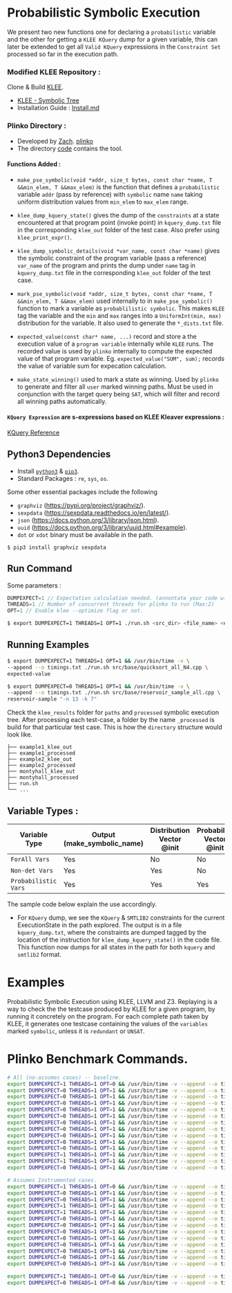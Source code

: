 # Probabilistic Symbolic Execution

We present two new functions one for declaring a `probabilistic` variable and the other for getting a `KLEE KQuery` dump
for a given variable, this can later be extended to get all `Valid KQuery` expressions in the `Constraint Set` processed so far in the execution path.

### Modified KLEE Repository :

Clone & Build [KLEE](http://klee.github.io/build-llvm9/).

- [KLEE - Symbolic Tree](https://github.com/lahiri-phdworks/klee/tree/symbolic_tree)
- Installation Guide : [Install.md](Install.md)

### Plinko Directory :

- Developed by [Zach](https://github.com/zsusag). [plinko](https://git.justinh.su/)
- The directory [code](code/plinko/README.md) contains the tool.

#### Functions Added :

- `make_pse_symbolic(void *addr, size_t bytes, const char *name, T &&min_elem, T &&max_elem)` is the function that defines a `probabilistic` variable `addr` (pass by reference) with `symbolic` name `name` taking uniform distribution values from `min_elem` to `max_elem` range.

- `klee_dump_kquery_state()` gives the dump of the `constraints` at a state encountered at that program point (invoke point) in `kquery_dump.txt` file in the corresponding `klee_out` folder of the test case. Also prefer using `klee_print_expr()`.

- `klee_dump_symbolic_details(void *var_name, const char *name)` gives the symbolic constraint of the program variable (pass a reference) `var_name` of the program and prints the dump under `name` tag in `kquery_dump.txt` file in the corresponding `klee_out` folder of the test case.

- `mark_pse_symbolic(void *addr, size_t bytes, const char *name, T &&min_elem, T &&max_elem)` used internally to in `make_pse_symbolic()` function to mark a variable
  as `probablilistic symbolic`. This makes `KLEE` tag the variable and the `min` and `max` ranges into a `UniformInt(min, max)` distribution for the variable. It also used to generate the `*_dists.txt` file.

- `expected_value(const char* name, ...)` record and store a the execution value of a `program variable` internally while `KLEE` runs. The recorded value is used by `plinko` internally to compute the expected value of that program variable. Eg. `expected_value("SUM", sum);` records the value of variable sum for expecation calculation.

- `make_state_winning()` used to mark a state as winning. Used by `plinko` to generate and filter all `user` marked winning paths. Must be used in conjunction with the target query being `SAT`, which will filter and record all winning paths automatically.

#### `KQuery Expression` are s-expressions based on KLEE Kleaver expressions :

[KQuery Reference](https://klee.github.io/docs/kquery/)

## Python3 Dependencies

- Install [`python3`](https://www.python.org/downloads/release/python-387/) & [`pip3`](https://www.educative.io/edpresso/installing-pip3-in-ubuntu).
- Standard Packages : `re`, `sys`, `os`.

Some other essential packages include the following

- `graphviz` (https://pypi.org/project/graphviz/).
- `sexpdata` (https://sexpdata.readthedocs.io/en/latest/).
- `json` (https://docs.python.org/3/library/json.html).
- `uuid` (https://docs.python.org/3/library/uuid.html#example).
- `dot` or `xdot` binary must be available in the path.

```
$ pip3 install graphviz sexpdata
```

## Run Command

Some parameters :

```cpp
DUMPEXPECT=1 // Expectation calculation needed. (annontate your code with expected_value(const char* name, ...))
THREADS=1 // Number of concurrent threads for plinko to run (Max:2)
OPT=1 // Enable klee --optimize flag or not.
```

```bash
$ export DUMPEXPECT=1 THREADS=1 OPT=1 ./run.sh <src_dir> <file_name> <extra-args> <args-to-plinko>
```

## Running Examples

```bash
$ export DUMPEXPECT=1 THREADS=1 OPT=1 && /usr/bin/time -v \
--append --o timings.txt ./run.sh src/base/quicksort_all_N4.cpp \
expected-value
```

```bash
$ export DUMPEXPECT=0 THREADS=1 OPT=1 && /usr/bin/time -v \
--append --o timings.txt ./run.sh src/base/reservoir_sample_all.cpp \
reservoir-sample "-n 13 -k 7"
```

Check the `klee_results` folder for `paths` and `processed` symbolic execution tree.
After processing each test-case, a folder by the name `_processed` is build for that particular test case. This is how the `directory` structure would look like.

```
├── example1_klee_out
├── example1_processed
├── example2_klee_out
├── example2_processed
├── montyhall_klee_out
├── montyhall_processed
├── run.sh
└── ...
```

## Variable Types :

| Variable Type        | Output (make_symbolic_name) | Distribution Vector @init | Probability Vector @init |
| -------------------- | --------------------------- | ------------------------- | ------------------------ |
| `ForAll Vars`        | Yes                         | No                        | No                       |
| `Non-det Vars`       | Yes                         | Yes                       | No                       |
| `Probabilistic Vars` | Yes                         | Yes                       | Yes                      |

The sample code below explain the use accordingly.

- For `KQuery` dump, we see the `KQuery` & `SMTLIB2` constraints for the current ExecutionState in the path explored. The output is in a file `kquery_dump.txt`, where the constraints are dumped tagged by the location of the instruction for `klee_dump_kquery_state()` in the code file. This function now dumps for all states in the path for both `kquery` and `smtlib2` format.

# Examples

Probabilistic Symbolic Execution using KLEE, LLVM and Z3.
Replaying is a way to check the the testcase produced by KLEE for a given program, by running it concretely on the program.
For each complete path taken by KLEE, it generates one testcase containing the values of the `variables` marked `symbolic`, unless it
is `redundant` or `UNSAT`.

# Plinko Benchmark Commands.

```bash
# All (no-assumes cases) -- baseline.
export DUMPEXPECT=1 THREADS=1 OPT=0 && /usr/bin/time -v --append --o timings.txt ./run.sh src/extras/flips.cpp expected-value
export DUMPEXPECT=0 THREADS=1 OPT=1 && /usr/bin/time -v --append --o timings.txt ./run.sh src/base/montyhall_all.cpp calculate-prob
export DUMPEXPECT=0 THREADS=1 OPT=1 && /usr/bin/time -v --append --o timings.txt ./run.sh src/base/randomized_response_all.cpp calculate-prob
export DUMPEXPECT=0 THREADS=1 OPT=1 && /usr/bin/time -v --append --o timings.txt ./run.sh src/base/countminsketch_all.cpp countminsketch "-g 0.25"
export DUMPEXPECT=0 THREADS=1 OPT=1 && /usr/bin/time -v --append --o timings.txt ./run.sh src/base/freivalds_int_all.cpp freivalds "-k 1"
export DUMPEXPECT=0 THREADS=1 OPT=1 && /usr/bin/time -v --append --o timings.txt ./run.sh src/base/freivalds_multiple_int.cpp freivalds "-k 7"
export DUMPEXPECT=0 THREADS=1 OPT=1 && /usr/bin/time -v --append --o timings.txt ./run.sh src/base/bloomfilter_all.cpp bloom-filter "-e 0.39"
export DUMPEXPECT=0 THREADS=1 OPT=1 && /usr/bin/time -v --append --o timings.txt ./run.sh src/base/monotone_binary_int_all.cpp monotone-binary-search "-n 24"
export DUMPEXPECT=0 THREADS=1 OPT=1 && /usr/bin/time -v --append --o timings.txt ./run.sh src/base/reservoir_sample_v1_all.cpp reservoir-sample "-n 10 -k 4"
export DUMPEXPECT=0 THREADS=1 OPT=1 && /usr/bin/time -v --append --o timings.txt ./run.sh src/base/reservoir_sample_v2_all.cpp reservoir-sample "-n 12 -k 5"
export DUMPEXPECT=0 THREADS=1 OPT=1 && /usr/bin/time -v --append --o timings.txt ./run.sh src/base/reservoir_sample_all.cpp reservoir-sample "-n 13 -k 7"
export DUMPEXPECT=1 THREADS=1 OPT=1 && /usr/bin/time -v --append --o timings.txt ./run.sh src/base/quicksort_all_N4.cpp expected-value
export DUMPEXPECT=1 THREADS=1 OPT=1 && /usr/bin/time -v --append --o timings.txt ./run.sh src/base/quicksort_all_N5.cpp expected-value
export DUMPEXPECT=0 THREADS=1 OPT=1 && /usr/bin/time -v --append --o timings.txt ./run.sh src/base/freivalds_int_orcase.cpp freivalds "-k 1"

# Assumes Instrumented cases.
export DUMPEXPECT=1 THREADS=1 OPT=0 && /usr/bin/time -v --append --o timings_assumes.txt ./run.sh src/extras/flips_assumes.cpp expected-value
export DUMPEXPECT=0 THREADS=1 OPT=1 && /usr/bin/time -v --append --o timings_assumes.txt ./run.sh src/assumes/montyhall_assumes.cpp calculate-prob
export DUMPEXPECT=0 THREADS=1 OPT=1 && /usr/bin/time -v --append --o timings_assumes.txt ./run.sh src/assumes/randomized_response_assumes.cpp calculate-prob
export DUMPEXPECT=1 THREADS=1 OPT=1 && /usr/bin/time -v --append --o timings_assumes.txt ./run.sh src/assumes/quicksort_assumes_N4.cpp expected-value
export DUMPEXPECT=1 THREADS=1 OPT=1 && /usr/bin/time -v --append --o timings_assumes.txt ./run.sh src/assumes/quicksort_assumes_N5.cpp expected-value
export DUMPEXPECT=0 THREADS=1 OPT=1 && /usr/bin/time -v --append --o timings_assumes.txt ./run.sh src/assumes/monotone_binary_int_assumes.cpp monotone-binary-search "-n 24"
export DUMPEXPECT=0 THREADS=1 OPT=1 && /usr/bin/time -v --append --o timings_assumes.txt ./run.sh src/assumes/freivalds_int_assumes.cpp freivalds "-k 1"
export DUMPEXPECT=0 THREADS=1 OPT=1 && /usr/bin/time -v --append --o timings_assumes.txt ./run.sh src/assumes/freivalds_multiple_int_assumes.cpp freivalds "-k 7"
export DUMPEXPECT=0 THREADS=1 OPT=1 && /usr/bin/time -v --append --o timings_assumes.txt ./run.sh src/assumes/reservoir_sample_v1_assumes.cpp reservoir-sample "-n 10 -k 4"
export DUMPEXPECT=0 THREADS=1 OPT=1 && /usr/bin/time -v --append --o timings_assumes.txt ./run.sh src/assumes/reservoir_sample_v2_assumes.cpp reservoir-sample "-n 12 -k 5"
export DUMPEXPECT=0 THREADS=1 OPT=1 && /usr/bin/time -v --append --o timings_assumes.txt ./run.sh src/assumes/reservoir_sample_assumes.cpp reservoir-sample "-n 13 -k 7"
export DUMPEXPECT=0 THREADS=1 OPT=1 && /usr/bin/time -v --append --o timings_assumes.txt ./run.sh src/assumes/bloomfilter_assumes.cpp bloom-filter "-e 0.39"
export DUMPEXPECT=0 THREADS=1 OPT=1 && /usr/bin/time -v --append --o timings_assumes.txt ./run.sh src/assumes/freivalds_int_orcase_assumes.cpp freivalds "-k 1"

export DUMPEXPECT=1 THREADS=1 OPT=0 && /usr/bin/time -v --append --o timings_assumes.txt ./run.sh src/extras/flips_assumes.cpp expected-value
export DUMPEXPECT=0 THREADS=1 OPT=0 && /usr/bin/time -v --append --o timings_assumes.txt ./run.sh src/extras/flips_assumes.cpp calculate-prob
```
